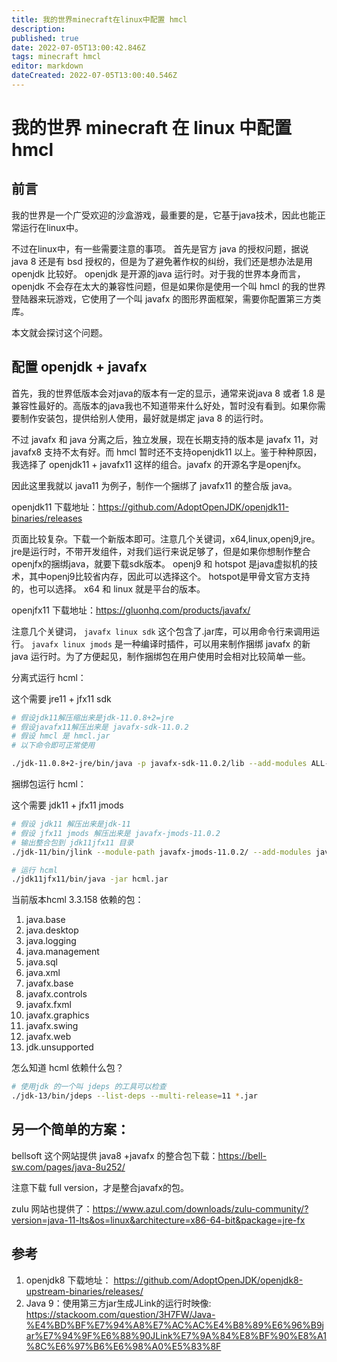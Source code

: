 ```yaml
---
title: 我的世界minecraft在linux中配置 hmcl
description: 
published: true
date: 2022-07-05T13:00:42.846Z
tags: minecraft hmcl
editor: markdown
dateCreated: 2022-07-05T13:00:40.546Z
---
```


# 我的世界 minecraft 在 linux 中配置 hmcl

## 前言

我的世界是一个广受欢迎的沙盒游戏，最重要的是，它基于java技术，因此也能正常运行在linux中。

不过在linux中，有一些需要注意的事项。 首先是官方 java 的授权问题，据说 java 8 还是有 bsd 授权的，但是为了避免著作权的纠纷，我们还是想办法是用 openjdk 比较好。 openjdk 是开源的java 运行时。对于我的世界本身而言，openjdk 不会存在太大的兼容性问题，但是如果你是使用一个叫 hmcl 的我的世界登陆器来玩游戏，它使用了一个叫 javafx 的图形界面框架，需要你配置第三方类库。

本文就会探讨这个问题。

## 配置 openjdk + javafx

首先，我的世界低版本会对java的版本有一定的显示，通常来说java 8 或者 1.8 是兼容性最好的。高版本的java我也不知道带来什么好处，暂时没有看到。如果你需要制作安装包，提供给别人使用，最好就是绑定 java 8 的运行时。

不过 javafx 和 java 分离之后，独立发展，现在长期支持的版本是 javafx 11，对javafx8 支持不太有好。而 hmcl 暂时还不支持openjdk11 以上。鉴于种种原因，我选择了 openjdk11 + javafx11 这样的组合。javafx 的开源名字是openjfx。

因此这里我就以 java11 为例子，制作一个捆绑了 javafx11 的整合版 java。

openjdk11 下载地址：<https://github.com/AdoptOpenJDK/openjdk11-binaries/releases>

页面比较复杂。下载一个新版本即可。注意几个关键词，x64,linux,openj9,jre。 jre是运行时，不带开发组件，对我们运行来说足够了，但是如果你想制作整合openjfx的捆绑java，就要下载sdk版本。 openj9 和 hotspot 是java虚拟机的技术，其中openj9比较省内存，因此可以选择这个。 hotspot是甲骨文官方支持的，也可以选择。 x64 和 linux 就是平台的版本。


openjfx11 下载地址：<https://gluonhq.com/products/javafx/>

注意几个关键词， `javafx linux sdk` 这个包含了.jar库，可以用命令行来调用运行。 `javafx linux jmods` 是一种编译时插件，可以用来制作捆绑 javafx 的新 java 运行时。为了方便起见，制作捆绑包在用户使用时会相对比较简单一些。

分离式运行 hcml：

这个需要 jre11 + jfx11 sdk

```bash
# 假设jdk11解压缩出来是jdk-11.0.8+2=jre
# 假设javafx11解压出来是 javafx-sdk-11.0.2
# 假设 hmcl 是 hmcl.jar
# 以下命令即可正常使用

./jdk-11.0.8+2-jre/bin/java -p javafx-sdk-11.0.2/lib --add-modules ALL-MODULE-PATH -jar hcml.jar
```

捆绑包运行 hcml：

这个需要 jdk11 + jfx11 jmods

```bash
# 假设 jdk11 解压出来是jdk-11
# 假设 jfx11 jmods 解压出来是 javafx-jmods-11.0.2
# 输出整合包到 jdk11jfx11 目录
./jdk-11/bin/jlink --module-path javafx-jmods-11.0.2/ --add-modules javafx.base,javafx.fxml,javafx.media,javafx.web,javafx.controls,javafx.graphics,javafx.swing,java.base,java.desktop,java.logging,java.management,java.sql,java.xml,jdk.unsupported --bind-services --output jdk11jfx11

# 运行 hcml
./jdk11jfx11/bin/java -jar hcml.jar
```

当前版本hcml 3.3.158 依赖的包：

1. java.base
1. java.desktop
1. java.logging
1. java.management
1. java.sql
1. java.xml
1. javafx.base
1. javafx.controls
1. javafx.fxml
1. javafx.graphics
1. javafx.swing
1. javafx.web
1. jdk.unsupported

怎么知道 hcml 依赖什么包？

```bash
# 使用jdk 的一个叫 jdeps 的工具可以检查
./jdk-13/bin/jdeps --list-deps --multi-release=11 *.jar
```

## 另一个简单的方案：

bellsoft 这个网站提供 java8 +javafx 的整合包下载：<https://bell-sw.com/pages/java-8u252/>

注意下载 full version，才是整合javafx的包。

zulu 网站也提供了：<https://www.azul.com/downloads/zulu-community/?version=java-11-lts&os=linux&architecture=x86-64-bit&package=jre-fx>


## 参考

1. openjdk8 下载地址： <https://github.com/AdoptOpenJDK/openjdk8-upstream-binaries/releases/>
2. Java 9：使用第三方jar生成JLink的运行时映像: <https://stackoom.com/question/3H7FW/Java-%E4%BD%BF%E7%94%A8%E7%AC%AC%E4%B8%89%E6%96%B9jar%E7%94%9F%E6%88%90JLink%E7%9A%84%E8%BF%90%E8%A1%8C%E6%97%B6%E6%98%A0%E5%83%8F>